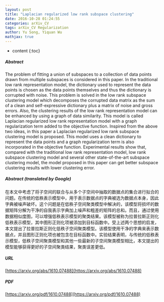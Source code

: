 ```yaml
---
layout: post
title: "Laplacian regularized low rank subspace clustering"
date: 2016-10-28 01:24:55
categories: arXiv_CV
tags: arXiv_CV Regularization
author: Yu Song, Yiquan Wu
mathjax: true
---
```


* content
{:toc}

##### Abstract
The problem of fitting a union of subspaces to a collection of data points drawn from multiple subspaces is considered in this paper. In the traditional low rank representation model, the dictionary used to represent the data points is chosen as the data points themselves and thus the dictionary is corrupted with noise. This problem is solved in the low rank subspace clustering model which decomposes the corrupted data matrix as the sum of a clean and self-expressive dictionary plus a matrix of noise and gross errors. Also, the clustering results of the low rank representation model can be enhanced by using a graph of data similarity. This model is called Laplacian regularized low rank representation model with a graph regularization term added to the objective function. Inspired from the above two ideas, in this paper a Laplacian regularized low rank subspace clustering model is proposed. This model uses a clean dictionary to represent the data points and a graph regularization term is also incorporated in the objective function. Experimental results show that, compared with the traditional low rank representation model, low rank subspace clustering model and several other state-of-the-art subspace clustering model, the model proposed in this paper can get better subspace clustering results with lower clustering error.

##### Abstract (translated by Google)
在本文中考虑了将子空间的联合与从多个子空间中抽取的数据点的集合进行拟合的问题。在传统的低秩表示模型中，用于表示数据点的字典被选为数据点本身，因此字典被噪声破坏。这个问题是在低秩子空间聚类模型中解决的，该模型将损坏的数据矩阵分解为干净的自我表示字典加上噪声和粗差的矩阵的总和。而且，通过使用数据相似度图，可以增强低秩表示模型的聚类结果。该模型被称为拉普拉斯正则化低秩表示模型，其中图形正则化项被添加到目标函数中。受上述两个思想的启发，本文提出了拉普拉斯正则化低秩子空间聚类模型。该模型使用干净的字典来表示数据点，并且图形正则化项也被包含在目标函数中。实验结果表明，与传统的低秩表示模型，低秩子空间聚类模型和其他一些最新的子空间聚类模型相比，本文提出的模型能够获得更好的子空间聚类结果，聚类误差更低。

##### URL
[https://arxiv.org/abs/1610.07488](https://arxiv.org/abs/1610.07488)

##### PDF
[https://arxiv.org/pdf/1610.07488](https://arxiv.org/pdf/1610.07488)

